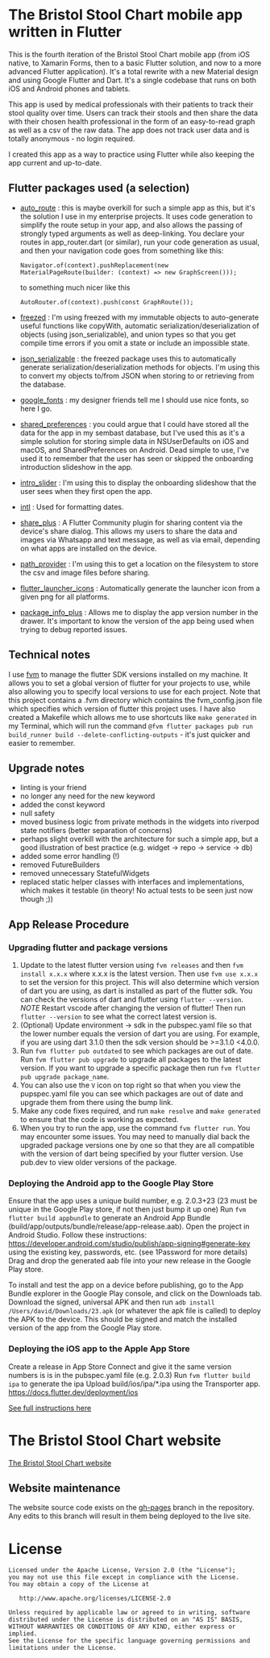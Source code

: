 # The Bristol Stool Chart mobile app written in Flutter

This is the fourth iteration of the Bristol Stool Chart mobile app (from iOS native, to Xamarin Forms, then to a basic Flutter solution, and now to a more advanced Flutter application). It's a total rewrite with a new Material design and using Google Flutter and Dart. It's a single codebase that runs on both iOS and Android phones and tablets.

This app is used by medical professionals with their patients to track their stool quality over time. Users can track their stools and then share the data with their chosen health professional in the form of an easy-to-read graph as well as a csv of the raw data. The app does not track user data and is totally anonymous - no login required.

I created this app as a way to practice using Flutter while also keeping the app current and up-to-date.

## Flutter packages used (a selection)

- [auto_route](https://pub.dev/packages/auto_route) : this is maybe overkill for such a simple app as this, but it's the solution I use in my enterprise projects. It uses code generation to simplify the route setup in your app, and also allows the passing of strongly typed arguments as well as deep-linking. You declare your routes in app_router.dart (or similar), run your code generation as usual, and then your navigation code goes from something like this:

  `Navigator.of(context).pushReplacement(new MaterialPageRoute(builder: (context) => new GraphScreen()));`

  to something much nicer like this

  `AutoRouter.of(context).push(const GraphRoute());`

- [freezed](https://pub.dev/packages/freezed) : I'm using freezed with my immutable objects to auto-generate useful functions like copyWith, automatic serialization/deserialization of objects (using json_serializable), and union types so that you get compile time errors if you omit a state or include an impossible state.
- [json_serializable](https://pub.dev/packages/json_serializable) : the freezed package uses this to automatically generate serialization/deserialization methods for objects. I'm using this to convert my objects to/from JSON when storing to or retrieving from the database.
- [google_fonts](https://pub.dev/packages/google_fonts) : my designer friends tell me I should use nice fonts, so here I go.
- [shared_preferences](https://pub.dev/packages/shared_preferences) : you could argue that I could have stored all the data for the app in my sembast database, but I've used this as it's a simple solution for storing simple data in NSUserDefaults on iOS and macOS, and SharedPreferences on Android. Dead simple to use, I've used it to remember that the user has seen or skipped the onboarding introduction slideshow in the app.
- [intro_slider](https://pub.dev/packages/intro_slider) : I'm using this to display the onboarding slideshow that the user sees when they first open the app.
- [intl](https://pub.dev/packages/intl) : Used for formatting dates.
- [share_plus](https://pub.dev/packages/share_plus) : A Flutter Community plugin for sharing content via the device's share dialog. This allows my users to share the data and images via Whatsapp and text message, as well as via email, depending on what apps are installed on the device.
- [path_provider](https://pub.dev/packages/path_provider) : I'm using this to get a location on the filesystem to store the csv and image files before sharing.
- [flutter_launcher_icons](https://pub.dev/packages/flutter_launcher_icons) : Automatically generate the launcher icon from a given png for all platforms.
- [package_info_plus](https://pub.dev/packages/package_info_plus) : Allows me to display the app version number in the drawer. It's important to know the version of the app being used when trying to debug reported issues.

## Technical notes

I use [fvm](https://fvm.app) to manage the flutter SDK versions installed on my machine. It allows you to set a global version of flutter for your projects to use, while also allowing you to specify local versions to use for each project. Note that this project contains a .fvm directory which contains the fvm_config.json file which specifies which version of flutter this project uses.
I have also created a Makefile which allows me to use shortcuts like `make generated` in my Terminal, which will run the command `@fvm flutter packages pub run build_runner build --delete-conflicting-outputs` - it's just quicker and easier to remember.

## Upgrade notes

- linting is your friend
- no longer any need for the new keyword
- added the const keyword
- null safety
- moved business logic from private methods in the widgets into riverpod state notifiers (better separation of concerns)
- perhaps slight overkill with the architecture for such a simple app, but a good illustration of best practice (e.g. widget -> repo -> service -> db)
- added some error handling (!)
- removed FutureBuilders
- removed unnecessary StatefulWidgets
- replaced static helper classes with interfaces and implementations, which makes it testable (in theory! No actual tests to be seen just now though ;))

## App Release Procedure

### Upgrading flutter and package versions

1. Update to the latest flutter version using `fvm releases` and then `fvm install x.x.x` where x.x.x is the latest version. Then use `fvm use x.x.x` to set the version for this project. This will also determine which version of dart you are using, as dart is installed as part of the flutter sdk. You can check the versions of dart and flutter using `flutter --version`. _NOTE_ Restart vscode after changing the version of flutter! Then run `flutter --version` to see what the correct latest version is.
2. (Optional) Update environment -> sdk in the pubspec.yaml file so that the lower number equals the version of dart you are using. For example, if you are using dart 3.1.0 then the sdk version should be >=3.1.0 <4.0.0.
3. Run `fvm flutter pub outdated` to see which packages are out of date. Run `fvm flutter pub upgrade` to upgrade all packages to the latest version. If you want to upgrade a specific package then run `fvm flutter pub upgrade package_name`.
4. You can also use the `V` icon on top right so that when you view the pupspec.yaml file you can see which packages are out of date and upgrade them from there using the bump link.
5. Make any code fixes required, and run `make resolve` and `make generated` to ensure that the code is working as expected.
6. When you try to run the app, use the command `fvm flutter run`. You may encounter some issues. You may need to manually dial back the upgraded package versions one by one so that they are all compatible with the version of dart being specified by your flutter version. Use pub.dev to view older versions of the package.

### Deploying the Android app to the Google Play Store

Ensure that the app uses a unique build number, e.g. 2.0.3+23 (23 must be unique in the Google Play store, if not then just bump it up one)
Run `fvm flutter build appbundle` to generate an Android App Bundle (build/app/outputs/bundle/release/app-release.aab).
Open the project in Android Studio.
Follow these instructions: https://developer.android.com/studio/publish/app-signing#generate-key using the existing key, passwords, etc. (see 1Password for more details)
Drag and drop the generated aab file into your new release in the Google Play store.

To install and test the app on a device before publishing, go to the App Bundle explorer in the Google Play console, and click on the Downloads tab. Download the signed, universal APK and then run
`adb install /Users/david/Downloads/23.apk` (or whatever the apk file is called) to deploy the APK to the device. This should be signed and match the installed version of the app from the Google Play store.

### Deploying the iOS app to the Apple App Store

Create a release in App Store Connect and give it the same version numbers is is in the pubspec.yaml file (e.g. 2.0.3)
Run `fvm flutter build ipa` to generate the ipa
Upload build/ios/ipa/\*.ipa using the Transporter app.
https://docs.flutter.dev/deployment/ios

[See full instructions here](https://flutter.dev/docs/deployment/ios)

# The Bristol Stool Chart website

[The Bristol Stool Chart website](https://bristolstoolchart.net)

## Website maintenance

The website source code exists on the [gh-pages](https://github.com/dconlisk/bristol-stool-chart-flutter-app/tree/gh-pages) branch in the repository. Any edits to this branch will result in them being deployed to the live site.

# License

```
Licensed under the Apache License, Version 2.0 (the "License");
you may not use this file except in compliance with the License.
You may obtain a copy of the License at

   http://www.apache.org/licenses/LICENSE-2.0

Unless required by applicable law or agreed to in writing, software
distributed under the License is distributed on an "AS IS" BASIS,
WITHOUT WARRANTIES OR CONDITIONS OF ANY KIND, either express or implied.
See the License for the specific language governing permissions and
limitations under the License.
```
